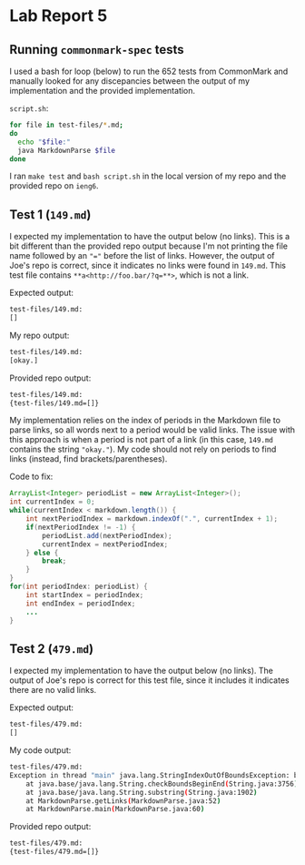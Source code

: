 # Lab Report 5

## Running `commonmark-spec` tests

I used a bash for loop (below) to run the 652 tests from CommonMark and manually looked for any discepancies between the output of my implementation and the provided implementation.

`script.sh`:

```bash
for file in test-files/*.md;
do
  echo "$file:"
  java MarkdownParse $file
done

```

I ran `make test` and `bash script.sh` in the local version of my repo and the provided repo on `ieng6`. 

## Test 1 (`149.md`)

I expected my implementation to have the output below (no links). This is a bit different than the provided repo output because I'm not printing the file name followed by an `"="` before the list of links. However, the output of Joe's repo is correct, since it indicates no links were found in `149.md`. This test file contains `**a<http://foo.bar/?q=**>`, which is not a link. 

Expected output: 

```bash
test-files/149.md:
[]
```

My repo output:

```bash
test-files/149.md:
[okay.]
```

Provided repo output:

```bash
test-files/149.md:
{test-files/149.md=[]}
```

My implementation relies on the index of periods in the Markdown file to parse links, so all words next to a period would be valid links. The issue with this approach is when a period is not part of a link (in this case, `149.md` contains the string `"okay."`). My code should not rely on periods to find links (instead, find brackets/parentheses).

Code to fix:

```java
ArrayList<Integer> periodList = new ArrayList<Integer>();
int currentIndex = 0;
while(currentIndex < markdown.length()) {
    int nextPeriodIndex = markdown.indexOf(".", currentIndex + 1);
    if(nextPeriodIndex != -1) {
        periodList.add(nextPeriodIndex);
        currentIndex = nextPeriodIndex;
    } else {
        break;
    }
}
for(int periodIndex: periodList) {
    int startIndex = periodIndex;
    int endIndex = periodIndex;
    ...
}
```

## Test 2 (`479.md`)

I expected my implementation to have the output below (no links). The output of Joe's repo is correct for this test file, since it includes it indicates there are no valid links.

Expected output:

```bash
test-files/479.md:
[]
```

My code output:

```bash
test-files/479.md:
Exception in thread "main" java.lang.StringIndexOutOfBoundsException: begin -1, end 25, length 26
    at java.base/java.lang.String.checkBoundsBeginEnd(String.java:3756)
    at java.base/java.lang.String.substring(String.java:1902)
    at MarkdownParse.getLinks(MarkdownParse.java:52)
    at MarkdownParse.main(MarkdownParse.java:60)
```

Provided repo output:

```bash
test-files/479.md:
{test-files/479.md=[]}
```
